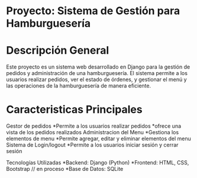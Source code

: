 Proyecto: Sistema de Gestión para Hamburguesería
==========================
Descripción General
==========================
Este proyecto es un sistema web desarrollado en Django para la gestión de pedidos y administración de una hamburguesería. El sistema permite a los usuarios realizar pedidos, ver el estado de órdenes, y gestionar el menú y las operaciones de la hamburguesería de manera eficiente.

Caracteristicas Principales
==========================
Gestor de pedidos
*Permite a los usuarios realizar pedidos
*ofrece una vista de los pedidos realizados
Administracion del Menu
*Gestiona los elementos de menu
*Permite agregar, editar y eliminar elementos del menu
Sistema de Login/logout
*Permite a los usuarios iniciar sesión y cerrar sesión

Tecnologías Utilizadas
*Backend: Django (Python)
*Frontend: HTML, CSS, Bootstrap // en proceso
*Base de Datos: SQLite